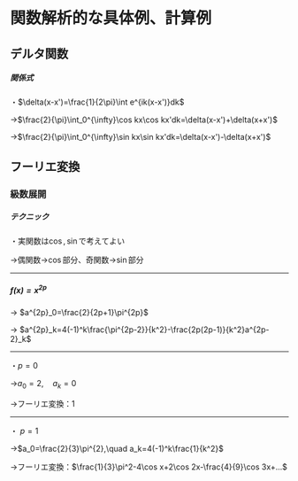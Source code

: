 # 関数解析的な具体例、計算例

## デルタ関数

##### 関係式

・$\delta(x-x')=\frac{1}{2\pi}\int e^{ik(x-x')}dk$

→$\frac{2}{\pi}\int_0^{\infty}\cos kx\cos kx'dk=\delta(x-x')+\delta(x+x')$

→$\frac{2}{\pi}\int_0^{\infty}\sin kx\sin kx'dk=\delta(x-x')-\delta(x+x')$

## フーリエ変換

### 級数展開

##### テクニック

・実関数は$\cos,\sin$で考えてよい

→偶関数→$\cos$部分、奇関数→$\sin$部分

---

##### $f(x)=x^{2p}$

→ $a^{2p}_0=\frac{2}{2p+1}\pi^{2p}$

→ $a^{2p}_k=4(-1)^k\frac{\pi^{2p-2}}{k^2}-\frac{2p(2p-1)}{k^2}a^{2p-2}_k$

---

・$p=0$

→$a_0=2,\quad a_k=0$

→フーリエ変換：$1$

---

・ $p=1$

→$a_0=\frac{2}{3}\pi^{2},\quad a_k=4(-1)^k\frac{1}{k^2}$

→フーリエ変換：$\frac{1}{3}\pi^2-4\cos x+2\cos 2x-\frac{4}{9}\cos 3x+...$


